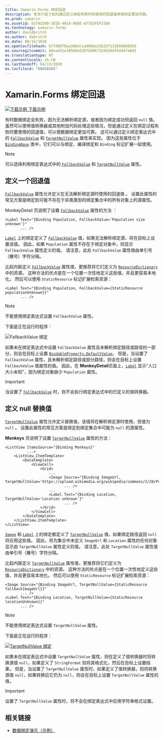 ```yaml
---
title: Xamarin.Forms 绑定回退
description: 本文介绍了如何通过定义绑定失败时将使用的回退值来使绑定更加可靠。
ms.prod: xamarin
ms.assetid: 637ACD9D-3E5D-4014-86DE-A77D1FEF238A
ms.technology: xamarin-forms
author: davidbritch
ms.author: dabritch
ms.date: 08/16/2018
ms.openlocfilehash: 67fd8070ae36bdc1a90b8a33b25f13369d8d995d
ms.sourcegitcommit: b0ea451e18504e6267b896732dd26df64ddfa843
ms.translationtype: HT
ms.contentlocale: zh-CN
ms.lasthandoff: 04/13/2020
ms.locfileid: "68650202"
---
```

# <a name="xamarinforms-binding-fallbacks"></a>Xamarin.Forms 绑定回退

[![下载示例](~/media/shared/download.png) 下载示例](https://docs.microsoft.com/samples/xamarin/xamarin-forms-samples/databindingdemos)

有时数据绑定会失败，因为无法解析绑定源，或者因为绑定成功但返回 `null` 值。 虽然可以使用值转换器或其他附加代码处理这些情况，但是通过定义在绑定过程失败时要使用的回退值，可以使数据绑定更加可靠。 这可以通过定义绑定表达式中的 [`FallbackValue`](xref:Xamarin.Forms.BindingBase.FallbackValue) 和 [`TargetNullValue`](xref:Xamarin.Forms.BindingBase.TargetNullValue) 属性来实现。 因为这些属性位于 [`BindingBase`](xref:Xamarin.Forms.BindingBase) 类中，它们可以与绑定、编译绑定和 `Binding` 标记扩展一起使用。

> [!NOTE]
> 可以选择利用绑定表达式中的 [`FallbackValue`](xref:Xamarin.Forms.BindingBase.FallbackValue) 和 [`TargetNullValue`](xref:Xamarin.Forms.BindingBase.TargetNullValue) 属性。

## <a name="defining-a-fallback-value"></a>定义一个回退值

[`FallbackValue`](xref:Xamarin.Forms.BindingBase.FallbackValue) 属性允许定义在无法解析绑定源时使用的回退值  。 设置此属性的常见方案是绑定到可能不存在于异类类型的绑定集合中的所有对象上的源属性。

MonkeyDetail 页说明了设置 [`FallbackValue`](xref:Xamarin.Forms.BindingBase.FallbackValue) 属性的方法  ：

```xaml
<Label Text="{Binding Population, FallbackValue='Population size unknown'}"
       ... />   
```

[`Label`](xref:Xamarin.Forms.Label) 上的绑定定义了 [`FallbackValue`](xref:Xamarin.Forms.BindingBase.FallbackValue) 值，如果无法解析绑定源，将在目标上设置该值。 因此，如果 `Population` 属性不存在于绑定对象中，则显示 `FallbackValue` 属性定义的值。 请注意，此处 `FallbackValue` 属性值由单引号（撇号）字符分隔。

比起内联定义 [`FallbackValue`](xref:Xamarin.Forms.BindingBase.FallbackValue) 属性值，更推荐将它们定义为 [`ResourceDictionary`](xref:Xamarin.Forms.ResourceDictionary) 中的资源。 这种方法的优点是在一个位置一次性地定义这些值，并且更容易本地化。 然后可以使用 `StaticResource` 标记扩展检索资源：

```xaml
<Label Text="{Binding Population, FallbackValue={StaticResource populationUnknown}}"
       ... />  
```

> [!NOTE]
> 不能使用绑定表达式设置 `FallbackValue` 属性。

下面是正在运行的程序：

![FallbackValue 绑定](binding-fallbacks-images/bindingunavailable-detail-cropped.png "FallbackValue 绑定")

如果未在绑定表达式中设置 `FallbackValue` 属性且未解析绑定路径或路径的一部分，则会在目标上设置 [`BindableProperty.DefaultValue`](xref:Xamarin.Forms.BindableProperty.DefaultValue)。 但是，当设置了 `FallbackValue` 属性，且未解析绑定路径或部分路径，则会在目标上设置 `FallbackValue` 值属性的值。 因此，在 **MonkeyDetail**页面上，[`Label`](xref:Xamarin.Forms.Label) 显示“人口大小未知”，因为绑定对象缺少 `Population` 属性。

> [!IMPORTANT]
> 当设置了 [`FallbackValue`](xref:Xamarin.Forms.BindingBase.FallbackValue) 时，则不会执行绑定表达式中的已定义的值转换器。

## <a name="defining-a-null-replacement-value"></a>定义 null 替换值

[`TargetNullValue`](xref:Xamarin.Forms.BindingBase.TargetNullValue) 属性允许定义替换值，该值将在解析绑定源时使用，但值为 `null` 。 设置此属性的常见方案是绑定到绑定集合中可能为 `null` 的源属性。

**Monkeys** 页说明了设置 [`TargetNullValue`](xref:Xamarin.Forms.BindingBase.TargetNullValue) 属性的方法：

```xaml
<ListView ItemsSource="{Binding Monkeys}"
          ...>
    <ListView.ItemTemplate>
        <DataTemplate>
            <ViewCell>
                <Grid>
                    ...
                    <Image Source="{Binding ImageUrl, TargetNullValue='https://upload.wikimedia.org/wikipedia/commons/2/20/Point_d_interrogation.jpg'}"
                           ... />
                    ...
                    <Label Text="{Binding Location, TargetNullValue='Location unknown'}"
                           ... />
                </Grid>
            </ViewCell>
        </DataTemplate>
    </ListView.ItemTemplate>
</ListView>
```

[`Image`](xref:Xamarin.Forms.Image) 和 [`Label`](xref:Xamarin.Forms.Label) 上的绑定都定义了 [`TargetNullValue`](xref:Xamarin.Forms.BindingBase.TargetNullValue) 值，如果绑定路径返回 `null` 将应用这些值。 因此，将为集合中未定义 `ImageUrl` 和 `Location` 属性的任何对象显示由 `TargetNullValue` 属性定义的值。 请注意，此处 `TargetNullValue` 属性值由单引号（撇号）字符分隔。

比起内联定义 [`TargetNullValue`](xref:Xamarin.Forms.BindingBase.TargetNullValue) 属性值，更推荐将它们定义为 [`ResourceDictionary`](xref:Xamarin.Forms.ResourceDictionary) 中的资源。 这种方法的优点是在一个位置一次性地定义这些值，并且更容易本地化。 然后可以使用 `StaticResource` 标记扩展检索资源：

```xaml
<Image Source="{Binding ImageUrl, TargetNullValue={StaticResource fallbackImageUrl}}"
       ... />
<Label Text="{Binding Location, TargetNullValue={StaticResource locationUnknown}}"
       ... />
```

> [!NOTE]
> 不能使用绑定表达式设置 `TargetNullValue` 属性。

下面是正在运行的程序：

[![TargetNullValue 绑定](binding-fallbacks-images/bindingunavailable-small.png "TargetNullValue 绑定")](binding-fallbacks-images/bindingunavailable-large.png#lightbox "TargetNullValue 绑定")

如果未在绑定表达式中设置 `TargetNullValue` 属性，则在定义了值转换器时将转换源值 `null`，如果定义了 `StringFormat` 则将其格式化，然后在目标上设置结果。 但是，当设置了 `TargetNullValue` 属性时，如果定义了值转换器，则将转换源值 `null`，如果转换后它仍为 `null`，则会在目标上设置 `TargetNullValue` 属性的值。

> [!IMPORTANT]
> 设置了 `TargetNullValue` 属性时，将不会在绑定表达式中应用字符串格式设置。

## <a name="related-links"></a>相关链接

- [数据绑定演示（示例）](https://docs.microsoft.com/samples/xamarin/xamarin-forms-samples/databindingdemos)
